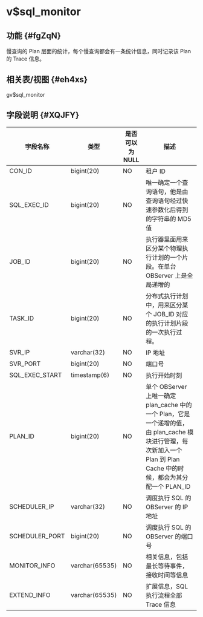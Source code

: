 v$sql_monitor 
==================================



功能 {#fgZqN}
-----------

慢查询的 Plan 层面的统计，每个慢查询都会有一条统计信息，同时记录该 Plan 的 Trace 信息。

相关表/视图 {#eh4xs}
---------------

gv$sql_monitor

字段说明 {#XQJFY}
-------------



|    **字段名称**    |     **类型**     | **是否可以为 NULL** |                                                       **描述**                                                        |
|----------------|----------------|----------------|---------------------------------------------------------------------------------------------------------------------|
| CON_ID         | bigint(20)     | NO             | 租户 ID                                                                                                               |
| SQL_EXEC_ID    | bigint(20)     | NO             | 唯一确定一个查询语句，他是由查询语句经过快速参数化后得到的字符串的 MD5 值                                                                             |
| JOB_ID         | bigint(20)     | NO             | 执行器里面用来区分某个物理执行计划的一个片段。在单台 OBServer 上是全局递增的                                                                         |
| TASK_ID        | bigint(20)     | NO             | 分布式执行计划中，用来区分某个 JOB_ID 对应的执行计划片段的一次执行过程。                                                                            |
| SVR_IP         | varchar(32)    | NO             | IP 地址                                                                                                               |
| SVR_PORT       | bigint(20)     | NO             | 端口号                                                                                                                 |
| SQL_EXEC_START | timestamp(6)   | NO             | 执行开始时刻                                                                                                              |
| PLAN_ID        | bigint(20)     | NO             | 单个 OBServer 上唯一确定 plan_cache 中的一个 Plan，它是一个递增的值，由 plan_cache 模块进行管理，每次新加入一个 Plan 到 Plan Cache 中的时候，都会为其分配一个 PLAN_ID |
| SCHEDULER_IP   | varchar(32)    | NO             | 调度执行 SQL 的 OBServer 的 IP 地址                                                                                         |
| SCHEDULER_PORT | bigint(20)     | NO             | 调度执行 SQL 的 OBServer 的端口号                                                                                            |
| MONITOR_INFO   | varchar(65535) | NO             | 相关信息，包括最长等待事件，接收时间等信息                                                                                               |
| EXTEND_INFO    | varchar(65535) | NO             | 扩展信息，SQL 执行流程全部 Trace 信息                                                                                            |



